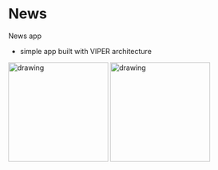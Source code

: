 # News

News app

* simple app built with VIPER architecture

<img src="https://user-images.githubusercontent.com/40772171/122254068-0e643d80-cecd-11eb-8bf0-0be6beab2845.png" alt="drawing" width="200"/> <img src="https://user-images.githubusercontent.com/40772171/122254115-18863c00-cecd-11eb-9771-88a502cd2dc7.png" alt="drawing" width="200"/>
<!-- ![Simulator Screen Shot - iPhone 12 Pro Max - 2021-06-16 at 17 49 49](https://user-images.githubusercontent.com/40772171/122254068-0e643d80-cecd-11eb-8bf0-0be6beab2845.png) -->
<!-- ![Simulator Screen Shot - iPhone 12 Pro Max - 2021-06-16 at 17 50 32](https://user-images.githubusercontent.com/40772171/122254115-18863c00-cecd-11eb-9771-88a502cd2dc7.png) -->
